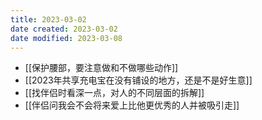 ```yaml
---
title: 2023-03-02
date created: 2023-03-02
date modified: 2023-03-08
---
```

- [[保护腰部，要注意做和不做哪些动作]]
- [[2023年共享充电宝在没有铺设的地方，还是不是好生意]]
- [[找伴侣时看深一点，对人的不同层面的拆解]]
- [[伴侣问我会不会将来爱上比他更优秀的人并被吸引走]]
